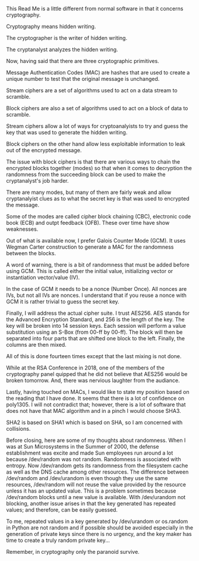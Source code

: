 This Read Me is a little different from normal software in that it concerns cryptography.

Cryptography means hidden writing.

The cryptographer is the writer of hidden writing.

The cryptanalyst analyzes the hidden writing.

Now, having said that there are three cryptographic primitives.

Message Authentication Codes (MAC) are hashes that are used to create a unique number to test that the original message is unchanged.

Stream ciphers are a set of algorithms used to act on a data stream to scramble.

Block ciphers are also a set of algorithms used to act on a block of data to scramble.


Stream ciphers allow a lot of ways for cryptoanalyists to try and guess the key that was used to generate the hidden writing.

Block ciphers on the other hand allow less exploitable information to leak out of the encrypted message.

The issue with block ciphers is that there are various ways to chain the encrypted blocks together (modes) so that when it comes to decryption the randomness from the succeeding block can be used to make the cryptanalyst's job harder.

There are many modes, but many of them are fairly weak and allow cryptanalyist clues as to what the secret key is that was used to encrypted the message.

Some of the modes are called cipher block chaining (CBC), electronic code book (ECB) and outpt feedback (OFB).  These over time have show weaknesses.

Out of what is available now, I prefer Galois Counter Mode (GCM).  It uses Wegman Carter construction to generate a MAC for the randomness between the blocks.  

A word of warning, there is a bit of randomness that must be added before using GCM.  This is called either the initial value, initializing vector or instantiation vector/value (IV).

In the case of GCM it needs to be a nonce (Number Once).  All nonces are IVs, but not all IVs are nonces.  I understand that if you reuse a nonce with GCM it is rather trivial to guess the secret key.

Finally, I will address the actual cipher suite.  I trust AES256.  AES stands for the Advanced Encryption Standard, and 256 is the length of the key.  The key will be broken into 14 session keys.  Each session will perform a value substitution using an S-Box (from 00-ff by 00-ff).  The block will then be separated into four parts that are shifted one block to the left.  Finally, the columns are then mixed.

All of this is done fourteen times except that the last mixing is not done.

While at the RSA Conference in 2018, one of the members of the cryptography panel quipped that he did not believe that AES256 would be broken tomorrow. And, there was nervious laughter from the audiance.

Lastly, having touched on MACs, I would like to state my position based on the reading that I have done. It seems that there is a lot of confidence on poly1305.  I will not contradict that; however, there is a lot of software that does not have that MAC algorithm and in a pinch I would choose SHA3.

SHA2 is based on SHA1 which is based on SHA, so I am concerned with collisions.

Before closing, here are some of my thoughts about randomness.  When I was at Sun Microsystems in the Summer of 2000, the defense establishment was excite and made Sun employees run around a lot because /dev/random was not random.  Randomness is associated with entropy.  Now /dev/random gets its randomness from the filesystem cache as well as the DNS cache among other resources.  The difference between /dev/random and /dev/urandom is even though they use the same resources, /dev/random will not reuse the value provided by the resource unless it has an updated value.  This is a problem sometimes because /dev/random blocks until a new value is available.  With /dev/urandom not blocking, another issue arises in that the key generated has repeated values; and therefore, can be easily guessed.

To me, repeated values in a key generated by /dev/urandom or os.random in Python are not random and if possible should be avoided especially in the generation of private keys since there is no urgency, and the key maker has time to create a truly random private key...

Remember, in cryptography only the paranoid survive.

